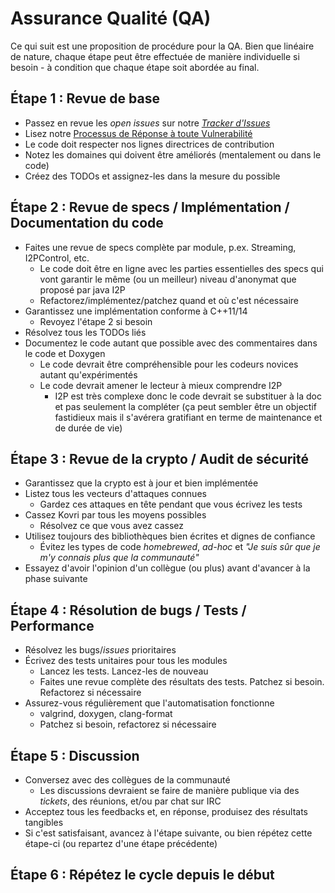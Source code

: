 # Assurance Qualité (QA)

Ce qui suit est une proposition de procédure pour la QA. Bien que linéaire de nature, chaque étape peut être effectuée de manière individuelle si besoin - à condition que chaque étape soit abordée au final.

## Étape 1 : Revue de base

- Passez en revue les *open issues* sur notre [*Tracker d'Issues*](https://github.com/monero-project/kovri/issues/)
- Lisez notre [Processus de Réponse à toute Vulnerabilité](https://github.com/anonimal/meta/blob/master/VULNERABILITY_RESPONSE_PROCESS.md)
- Le code doit respecter nos lignes directrices de contribution
- Notez les domaines qui doivent être améliorés (mentalement ou dans le code)
- Créez des TODOs et assignez-les dans la mesure du possible

## Étape 2 : Revue de specs / Implémentation / Documentation du code

- Faites une revue de specs complète par module, p.ex. Streaming, I2PControl, etc.
  - Le code doit être en ligne avec les parties essentielles des specs qui vont garantir le même (ou un meilleur) niveau d'anonymat que proposé par java I2P
  - Refactorez/implémentez/patchez quand et où c'est nécessaire
- Garantissez une implémentation conforme à C++11/14
  - Revoyez l'étape 2 si besoin
- Résolvez tous les TODOs liés
- Documentez le code autant que possible avec des commentaires dans le code et Doxygen
  - Le code devrait être compréhensible pour les codeurs novices autant qu'expérimentés
  - Le code devrait amener le lecteur à mieux comprendre I2P
    - I2P est très complexe donc le code devrait se substituer à la doc et pas seulement la compléter (ça peut sembler être un objectif fastidieux mais il s'avérera gratifiant en terme de maintenance et de durée de vie)

## Étape 3 : Revue de la crypto / Audit de sécurité

- Garantissez que la crypto est à jour et bien implémentée
- Listez tous les vecteurs d'attaques connues
  - Gardez ces attaques en tête pendant que vous écrivez les tests
- Cassez Kovri par tous les moyens possibles
  - Résolvez ce que vous avez cassez
- Utilisez toujours des bibliothèques bien écrites et dignes de confiance
  - Évitez les types de code *homebrewed*, *ad-hoc* et *"Je suis sûr que je m'y connais plus que la communauté"*
- Essayez d'avoir l'opinion d'un collègue (ou plus) avant d'avancer à la phase suivante

## Étape 4 : Résolution de bugs / Tests / Performance

- Résolvez les bugs/*issues* prioritaires
- Écrivez des tests unitaires pour tous les modules
  - Lancez les tests. Lancez-les de nouveau
  - Faites une revue complète des résultats des tests. Patchez si besoin. Refactorez si nécessaire
- Assurez-vous régulièrement que l'automatisation fonctionne 
  - valgrind, doxygen, clang-format
  - Patchez si besoin, refactorez si nécessaire

## Étape 5 : Discussion

- Conversez avec des collègues de la communauté
  - Les discussions devraient se faire de manière publique via des *tickets*, des réunions, et/ou par chat sur IRC
- Acceptez tous les feedbacks et, en réponse, produisez des résultats tangibles
- Si c'est satisfaisant, avancez à l'étape suivante, ou bien répétez cette étape-ci (ou repartez d'une étape précédente)

## Étape 6 : Répétez le cycle depuis le début
